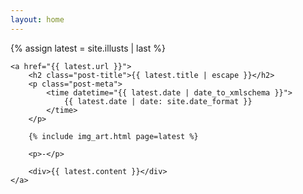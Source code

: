 ```yaml
---
layout: home
---
```


<div class="latest-div">
	{% assign latest = site.illusts | last %}

	<a href="{{ latest.url }}">
		<h2 class="post-title">{{ latest.title | escape }}</h2>
		<p class="post-meta">
			<time datetime="{{ latest.date | date_to_xmlschema }}">
				{{ latest.date | date: site.date_format }}
			</time>
		</p>

		{% include img_art.html page=latest %}

		<p>-</p>

		<div>{{ latest.content }}</div>
	</a>
</div>

<style>
	.post-title, .post-meta {
		margin-top: 0.25em;
		margin-bottom: 0.25em;

		display: inline;
	}

	.latest-div img {
		width: 100%;
		max-height: 50vh;
		object-fit: contain;
	}

	.latest-div a {
		text-decoration: none;
	}
</style>